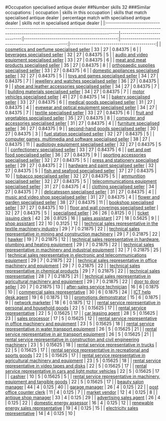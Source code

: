 #Occupation specialised antique dealer
##Number skills 32
###Similar occupations:
| occupation                                                                                                                                                        |   skills in this occupation |   skills that match specialised antique dealer |   percentage match with specialised antique dealer |   skills not in specialised antique dealer |
|:------------------------------------------------------------------------------------------------------------------------------------------------------------------|----------------------------:|-----------------------------------------------:|---------------------------------------------------:|-------------------------------------------:|
| [cosmetics and perfume specialised seller](cosmetics_and_perfume_specialised_seller.md)                                                                           |                          33 |                                             27 |                                            0.84375 |                                          6 |
| [beverages specialised seller](beverages_specialised_seller.md)                                                                                                   |                          32 |                                             27 |                                            0.84375 |                                          5 |
| [audio and video equipment specialised seller](audio_and_video_equipment_specialised_seller.md)                                                                   |                          33 |                                             27 |                                            0.84375 |                                          6 |
| [meat and meat products specialised seller](meat_and_meat_products_specialised_seller.md)                                                                         |                          35 |                                             27 |                                            0.84375 |                                          8 |
| [orthopaedic supplies specialised seller](orthopaedic_supplies_specialised_seller.md)                                                                             |                          33 |                                             27 |                                            0.84375 |                                          6 |
| [domestic appliances specialised seller](domestic_appliances_specialised_seller.md)                                                                               |                          32 |                                             27 |                                            0.84375 |                                          5 |
| [toys and games specialised seller](toys_and_games_specialised_seller.md)                                                                                         |                          34 |                                             27 |                                            0.84375 |                                          7 |
| [jewellery and watches specialised seller](jewellery_and_watches_specialised_seller.md)                                                                           |                          36 |                                             27 |                                            0.84375 |                                          9 |
| [shoe and leather accessories specialised seller](shoe_and_leather_accessories_specialised_seller.md)                                                             |                          34 |                                             27 |                                            0.84375 |                                          7 |
| [building materials specialised seller](building_materials_specialised_seller.md)                                                                                 |                          34 |                                             27 |                                            0.84375 |                                          7 |
| [motor vehicles specialised seller](motor_vehicles_specialised_seller.md)                                                                                         |                          41 |                                             27 |                                            0.84375 |                                         14 |
| [bakery specialised seller](bakery_specialised_seller.md)                                                                                                         |                          33 |                                             27 |                                            0.84375 |                                          6 |
| [medical goods specialised seller](medical_goods_specialised_seller.md)                                                                                           |                          31 |                                             27 |                                            0.84375 |                                          4 |
| [eyewear and optical equipment specialised seller](eyewear_and_optical_equipment_specialised_seller.md)                                                           |                          34 |                                             27 |                                            0.84375 |                                          7 |
| [textile specialised seller](textile_specialised_seller.md)                                                                                                       |                          33 |                                             27 |                                            0.84375 |                                          6 |
| [fruit and vegetables specialised seller](fruit_and_vegetables_specialised_seller.md)                                                                             |                          35 |                                             27 |                                            0.84375 |                                          8 |
| [computer and accessories specialised seller](computer_and_accessories_specialised_seller.md)                                                                     |                          31 |                                             27 |                                            0.84375 |                                          4 |
| [furniture specialised seller](furniture_specialised_seller.md)                                                                                                   |                          36 |                                             27 |                                            0.84375 |                                          9 |
| [second-hand goods specialised seller](second-hand_goods_specialised_seller.md)                                                                                   |                          30 |                                             27 |                                            0.84375 |                                          3 |
| [fuel station specialised seller](fuel_station_specialised_seller.md)                                                                                             |                          32 |                                             27 |                                            0.84375 |                                          5 |
| [computer games, multimedia and software specialised seller](computer_games,_multimedia_and_software_specialised_seller.md)                                       |                          38 |                                             27 |                                            0.84375 |                                         11 |
| [audiology equipment specialised seller](audiology_equipment_specialised_seller.md)                                                                               |                          32 |                                             27 |                                            0.84375 |                                          5 |
| [confectionery specialised seller](confectionery_specialised_seller.md)                                                                                           |                          33 |                                             27 |                                            0.84375 |                                          6 |
| [pet and pet food specialised seller](pet_and_pet_food_specialised_seller.md)                                                                                     |                          36 |                                             27 |                                            0.84375 |                                          9 |
| [sporting accessories specialised seller](sporting_accessories_specialised_seller.md)                                                                             |                          32 |                                             27 |                                            0.84375 |                                          5 |
| [press and stationery specialised seller](press_and_stationery_specialised_seller.md)                                                                             |                          29 |                                             27 |                                            0.84375 |                                          2 |
| [hardware and paint specialised seller](hardware_and_paint_specialised_seller.md)                                                                                 |                          32 |                                             27 |                                            0.84375 |                                          5 |
| [fish and seafood specialised seller](fish_and_seafood_specialised_seller.md)                                                                                     |                          37 |                                             27 |                                            0.84375 |                                         10 |
| [tobacco specialised seller](tobacco_specialised_seller.md)                                                                                                       |                          32 |                                             27 |                                            0.84375 |                                          5 |
| [ammunition specialised seller](ammunition_specialised_seller.md)                                                                                                 |                          32 |                                             27 |                                            0.84375 |                                          5 |
| [telecommunications equipment specialised seller](telecommunications_equipment_specialised_seller.md)                                                             |                          31 |                                             27 |                                            0.84375 |                                          4 |
| [clothing specialised seller](clothing_specialised_seller.md)                                                                                                     |                          34 |                                             27 |                                            0.84375 |                                          7 |
| [delicatessen specialised seller](delicatessen_specialised_seller.md)                                                                                             |                          31 |                                             27 |                                            0.84375 |                                          4 |
| [music and video shop specialised seller](music_and_video_shop_specialised_seller.md)                                                                             |                          31 |                                             27 |                                            0.84375 |                                          4 |
| [flower and garden specialised seller](flower_and_garden_specialised_seller.md)                                                                                   |                          38 |                                             27 |                                            0.84375 |                                         11 |
| [bookshop specialised seller](bookshop_specialised_seller.md)                                                                                                     |                          37 |                                             27 |                                            0.84375 |                                         10 |
| [floor and wall coverings specialised seller](floor_and_wall_coverings_specialised_seller.md)                                                                     |                          32 |                                             27 |                                            0.84375 |                                          5 |
| [specialised seller](specialised_seller.md)                                                                                                                       |                          26 |                                             26 |                                            0.8125  |                                          0 |
| [ticket issuing clerk](ticket_issuing_clerk.md)                                                                                                                   |                          42 |                                             26 |                                            0.8125  |                                         16 |
| [sales assistant](sales_assistant.md)                                                                                                                             |                          27 |                                             18 |                                            0.5625  |                                          9 |
| [shop assistant](shop_assistant.md)                                                                                                                               |                          22 |                                             10 |                                            0.3125  |                                         12 |
| [technical sales representative in the textile machinery industry](technical_sales_representative_in_the_textile_machinery_industry.md)                           |                          29 |                                              7 |                                            0.21875 |                                         22 |
| [technical sales representative in mining and construction machinery](technical_sales_representative_in_mining_and_construction_machinery.md)                     |                          29 |                                              7 |                                            0.21875 |                                         22 |
| [hawker](hawker.md)                                                                                                                                               |                          19 |                                              7 |                                            0.21875 |                                         12 |
| [technical sales representative in hardware, plumbing and heating equipment](technical_sales_representative_in_hardware,_plumbing_and_heating_equipment.md)       |                          29 |                                              7 |                                            0.21875 |                                         22 |
| [technical sales representative in machinery and industrial equipment](technical_sales_representative_in_machinery_and_industrial_equipment.md)                   |                          32 |                                              7 |                                            0.21875 |                                         25 |
| [technical sales representative in electronic and telecommunications equipment](technical_sales_representative_in_electronic_and_telecommunications_equipment.md) |                          29 |                                              7 |                                            0.21875 |                                         22 |
| [technical sales representative in office machinery and equipment](technical_sales_representative_in_office_machinery_and_equipment.md)                           |                          29 |                                              7 |                                            0.21875 |                                         22 |
| [technical sales representative in chemical products](technical_sales_representative_in_chemical_products.md)                                                     |                          29 |                                              7 |                                            0.21875 |                                         22 |
| [technical sales representative](technical_sales_representative.md)                                                                                               |                          28 |                                              7 |                                            0.21875 |                                         21 |
| [technical sales representative in agricultural machinery and equipment](technical_sales_representative_in_agricultural_machinery_and_equipment.md)               |                          29 |                                              7 |                                            0.21875 |                                         22 |
| [door to door seller](door_to_door_seller.md)                                                                                                                     |                          20 |                                              7 |                                            0.21875 |                                         13 |
| [after-sales service technician](after-sales_service_technician.md)                                                                                               |                          16 |                                              6 |                                            0.1875  |                                         10 |
| [commercial sales representative](commercial_sales_representative.md)                                                                                             |                          30 |                                              6 |                                            0.1875  |                                         24 |
| [ICT help desk agent](ICT_help_desk_agent.md)                                                                                                                     |                          19 |                                              6 |                                            0.1875  |                                         13 |
| [promotions demonstrator](promotions_demonstrator.md)                                                                                                             |                          15 |                                              6 |                                            0.1875  |                                          9 |
| [network marketer](network_marketer.md)                                                                                                                           |                          18 |                                              6 |                                            0.1875  |                                         12 |
| [rental service representative in personal and household goods](rental_service_representative_in_personal_and_household_goods.md)                                 |                          22 |                                              5 |                                            0.15625 |                                         17 |
| [rental service representative](rental_service_representative.md)                                                                                                 |                          22 |                                              5 |                                            0.15625 |                                         17 |
| [car leasing agent](car_leasing_agent.md)                                                                                                                         |                          28 |                                              5 |                                            0.15625 |                                         23 |
| [sales processor](sales_processor.md)                                                                                                                             |                          17 |                                              5 |                                            0.15625 |                                         12 |
| [rental service representative in office machinery and equipment](rental_service_representative_in_office_machinery_and_equipment.md)                             |                          23 |                                              5 |                                            0.15625 |                                         18 |
| [rental service representative in water transport equipment](rental_service_representative_in_water_transport_equipment.md)                                       |                          26 |                                              5 |                                            0.15625 |                                         21 |
| [rental service representative in air transport equipment](rental_service_representative_in_air_transport_equipment.md)                                           |                          26 |                                              5 |                                            0.15625 |                                         21 |
| [rental service representative in construction and civil engineering machinery](rental_service_representative_in_construction_and_civil_engineering_machinery.md) |                          23 |                                              5 |                                            0.15625 |                                         18 |
| [rental service representative in trucks](rental_service_representative_in_trucks.md)                                                                             |                          22 |                                              5 |                                            0.15625 |                                         17 |
| [rental service representative in recreational and sports goods](rental_service_representative_in_recreational_and_sports_goods.md)                               |                          22 |                                              5 |                                            0.15625 |                                         17 |
| [rental service representative in agricultural machinery and equipment](rental_service_representative_in_agricultural_machinery_and_equipment.md)                 |                          23 |                                              5 |                                            0.15625 |                                         18 |
| [rental service representative in video tapes and disks](rental_service_representative_in_video_tapes_and_disks.md)                                               |                          22 |                                              5 |                                            0.15625 |                                         17 |
| [rental service representative in cars and light motor vehicles](rental_service_representative_in_cars_and_light_motor_vehicles.md)                               |                          22 |                                              5 |                                            0.15625 |                                         17 |
| [cashier](cashier.md)                                                                                                                                             |                          10 |                                              5 |                                            0.15625 |                                          5 |
| [rental service representative in machinery, equipment and tangible goods](rental_service_representative_in_machinery,_equipment_and_tangible_goods.md)           |                          22 |                                              5 |                                            0.15625 |                                         17 |
| [beauty salon manager](beauty_salon_manager.md)                                                                                                                   |                          44 |                                              4 |                                            0.125   |                                         40 |
| [garage manager](garage_manager.md)                                                                                                                               |                          26 |                                              4 |                                            0.125   |                                         22 |
| [post office counter clerk](post_office_counter_clerk.md)                                                                                                         |                          11 |                                              4 |                                            0.125   |                                          7 |
| [market vendor](market_vendor.md)                                                                                                                                 |                          12 |                                              4 |                                            0.125   |                                          8 |
| [antique shop manager](antique_shop_manager.md)                                                                                                                   |                          33 |                                              4 |                                            0.125   |                                         29 |
| [advertising sales agent](advertising_sales_agent.md)                                                                                                             |                          26 |                                              4 |                                            0.125   |                                         22 |
| [domestic energy assessor](domestic_energy_assessor.md)                                                                                                           |                          16 |                                              4 |                                            0.125   |                                         12 |
| [renewable energy sales representative](renewable_energy_sales_representative.md)                                                                                 |                          19 |                                              4 |                                            0.125   |                                         15 |
| [electricity sales representative](electricity_sales_representative.md)                                                                                           |                          14 |                                              4 |                                            0.125   |                                         10 |

